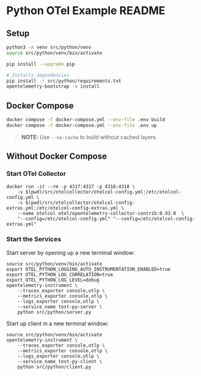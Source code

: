 # Python OTel Example README

## Setup

```bash
python3 -m venv src/python/venv
source src/python/venv/bin/activate

pip install --upgrade pip

# Installs dependencies
pip install -r src/python/requirements.txt
opentelemetry-bootstrap -a install
```

## Docker Compose

```bash
docker compose -f docker-compose.yml --env-file .env build
docker compose -f docker-compose.yml --env-file .env up
```

>**NOTE:** Use `--no-cache` to build without cached layers.

## Without Docker Compose

### Start OTel Collector

```
docker run -it --rm -p 4317:4317 -p 4318:4318 \
    -v $(pwd)/src/otelcollector/otelcol-config.yml:/etc/otelcol-config.yml \
    -v $(pwd)/src/otelcollector/otelcol-config-extras.yml:/etc/otelcol-config-extras.yml \
    --name otelcol otel/opentelemetry-collector-contrib:0.93.0  \
    "--config=/etc/otelcol-config.yml" "--config=/etc/otelcol-config-extras.yml"
```

### Start the Services

Start server by opening up a new terminal window:

```
source src/python/venv/bin/activate
export OTEL_PYTHON_LOGGING_AUTO_INSTRUMENTATION_ENABLED=true
export OTEL_PYTHON_LOG_CORRELATION=true
export OTEL_PYTHON_LOG_LEVEL=debug
opentelemetry-instrument \
    --traces_exporter console,otlp \
    --metrics_exporter console,otlp \
    --logs_exporter console,otlp \
    --service_name test-py-server \
    python src/python/server.py
```

Start up client in a new terminal window:

```
source src/python/venv/bin/activate
opentelemetry-instrument \
    --traces_exporter console,otlp \
    --metrics_exporter console,otlp \
    --logs_exporter console,otlp \
    --service_name test-py-client \
    python src/python/client.py
```

